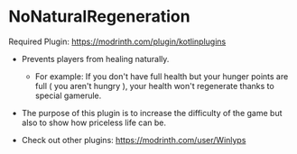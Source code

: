 # NoNaturalRegeneration
Required Plugin: https://modrinth.com/plugin/kotlinplugins
- Prevents players from healing naturally.
     - For example: If you don't have full health but your hunger points are full ( you aren't hungry ), your health won't regenerate thanks to special gamerule.
- The purpose of this plugin is to increase the difficulty of the game but also to show how priceless life can be.

- Check out other plugins: https://modrinth.com/user/Winlyps
